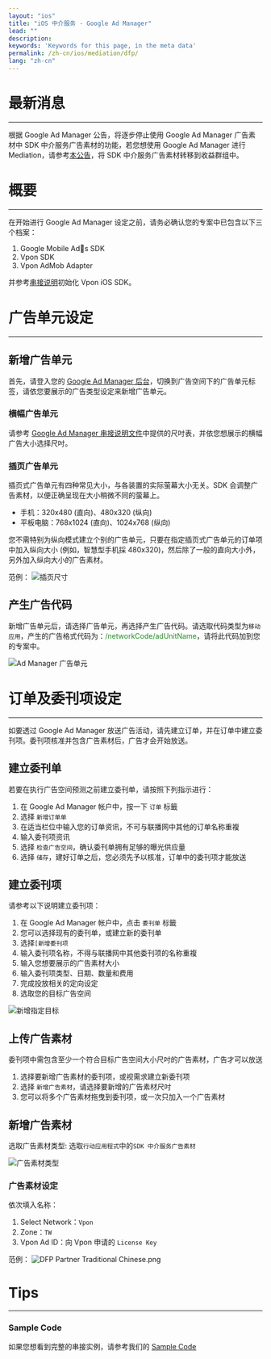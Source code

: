 ```yaml
---
layout: "ios"
title: "iOS 中介服务 - Google Ad Manager"
lead: ""
description:
keywords: 'Keywords for this page, in the meta data'
permalink: /zh-cn/ios/mediation/dfp/
lang: "zh-cn"
---
```

# 最新消息
---
根据 Google Ad Manager 公告，将逐步停止使用 Google Ad Manager 广告素材中 SDK 中介服务广告素材的功能，若您想使用 Google Ad Manager 进行 Mediation，请参考[本公告](https://support.google.com/admanager/answer/9020684)，将 SDK 中介服务广告素材转移到收益群组中。

# 概要
---
在开始进行 Google Ad Manager 设定之前，请务必确认您的专案中已包含以下三个档案：

1. Google Mobile Ads SDK
2. Vpon SDK
3. Vpon AdMob Adapter

并参考[串接说明]初始化 Vpon iOS SDK。

# 广告单元设定
---

## 新增广告单元

首先，请登入您的 [Google Ad Manager 后台]，切换到广告空间下的广告单元标签，请依您要展示的广告类型设定来新增广告单元。

### 横幅广告单元
请参考  [Google Ad Manager 串接说明文件]中提供的尺吋表，并依您想展示的横幅广告大小选择尺吋。

### 插页广告单元
插页式广告单元有四种常见大小，与各装置的实际萤幕大小无关。SDK 会调整广告素材，以便正确呈现在大小稍微不同的萤幕上。

* 手机：320x480 (直向)、480x320 (纵向)
* 平板电脑：768x1024 (直向)、1024x768 (纵向)

您不需特别为纵向模式建立个别的广告单元，只要在指定插页式广告单元的订单项中加入纵向大小 (例如，智慧型手机採 480x320)，然后除了一般的直向大小外，另外加入纵向大小的广告素材。

范例：
![插页尺寸]

## 产生广告代码

新增广告单元后，请选择广告单元，再选择产生广告代码。请选取代码类型为`移动应用`，产生的广告格式代码为：<span style="color:#228B22">/networkCode/adUnitName</span>，请将此代码加到您的专案中。

![Ad Manager 广告单元]

# 订单及委刊项设定
---
如要透过 Google Ad Manager 放送广告活动，请先建立订单，并在订单中建立委刊项。委刊项核准并包含广告素材后，广告才会开始放送。

## 建立委刊单
若要在执行广告空间预测之前建立委刊单，请按照下列指示进行：

1. 在 Google Ad Manager 帐户中，按一下 `订单` 标籤
2. 选择 `新增订单单`
3. 在适当栏位中输入您的订单资讯，不可与联播网中其他的订单名称重複
4. 输入委刊项资讯
5. 选择 `检查广告空间`，确认委刊单拥有足够的曝光供应量
6. 选择 `储存`，建好订单之后，您必须先予以核准，订单中的委刊项才能放送


## 建立委刊项
请参考以下说明建立委刊项：

1. 在 Google Ad Manager 帐户中，点击 `委刊单` 标籤
2. 您可以选择现有的委刊单，或建立新的委刊单
3. 选择`[新增委刊项`
4. 输入委刊项名称，不得与联播网中其他委刊项的名称重複
5. 输入您想要展示的广告素材大小
6. 输入委刊项类型、日期、数量和费用
7. 完成投放相关的定向设定
8. 选取您的目标广告空间

![新增指定目标]

## 上传广告素材
委刊项中需包含至少一个符合目标广告空间大小尺吋的广告素材，广告才可以放送

1. 选择要新增广告素材的委刊项，或视需求建立新委刊项
2. 选择 `新增广告素材`，请选择要新增的广告素材尺吋
3. 您可以将多个广告素材拖曳到委刊项，或一次只加入一个广告素材

## 新增广告素材
选取广告素材类型: 选取`行动应用程式`中的`SDK 中介服务广告素材`

![广告素材类型]

### 广告素材设定
依次填入名称：

1. Select Network：`Vpon`
2. Zone：`TW`
3. Vpon Ad ID：向 Vpon 申请的 `License Key`<br>

范例：
![DFP Partner Traditional Chinese.png]

# Tips
---

### Sample Code
如果您想看到完整的串接实例，请参考我们的 [Sample Code]


[串接说明]: ../../integration-guide/#initial-sdk
[Sample Code]: {{site.baseurl}}/zh-cn/ios/download/#dfp
[Google Ad Manager 后台]: https://admanager.google.com/
[Google Ad Manager 串接说明文件]: https://developers.google.com/ad-manager/mobile-ads-sdk/ios/banner#banner_sizes
[Ad Manager 广告单元]: {{site.imgurl}}/AppAdManager_02.png
[DFP 广告空间]: {{site.imgurl}}/UnitAdSetting_Sim.png
[新增指定目标]: {{site.imgurl}}/新增指定目标.png
[广告素材类型]: {{site.imgurl}}/广告素材类型.png
[Warning]: {{site.imgurl}}/Warning.png
[DFP Partner Traditional Chinese.png]: {{site.imgurl}}/DFP_Partner_Traditional_Chinese.png
[插页尺寸]: {{site.imgurl}}/插頁尺寸.png
